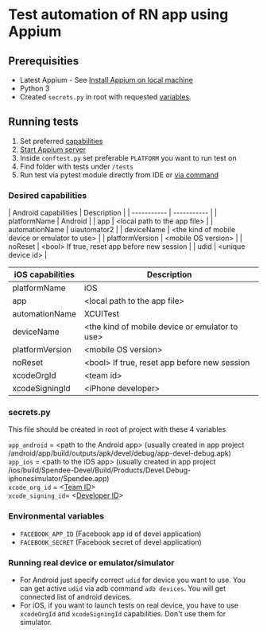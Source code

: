 # Test automation of RN app using Appium

## Prerequisities
- Latest Appium - See [Install Appium on local machine](https://github.com/appium/appium/blob/master/docs/en/about-appium/getting-started.md)
- Python 3
- Created `secrets.py` in root with requested [variables](#secrets.py).

## Running tests
1. Set preferred [capabilities](#capabilities)
2. [Start Appium server](https://github.com/appium/appium/blob/master/docs/en/about-appium/getting-started.md)
3. Inside `conftest.py` set preferable `PLATFORM` you want to run test on
4. Find folder with tests under  `/tests`
5. Run test via pytest module directly from IDE or [via command](https://docs.pytest.org/en/stable/usage.html)

### Desired capabilities
<a name="capabilities"></a>
| Android capabilities      | Description |
| ----------- | ----------- |
| platformName      | Android |
| app   | \<local path to the app file\> |
| automationName   | uiautomator2 |
| deviceName   | \<the kind of mobile device or emulator to use\> |
| platformVersion   | \<mobile OS version\> |
| noReset   | \<bool\> If true, reset app before new session |
| udid   | \<unique device id\> |

| iOS capabilities      | Description |
| ----------- | ----------- |
| platformName      | iOS |
| app   | \<local path to the app file\> |
| automationName   | XCUITest |
| deviceName   | \<the kind of mobile device or emulator to use\> |
| platformVersion   | \<mobile OS version\> |
| noReset   | \<bool\> If true, reset app before new session |
| xcodeOrgId   | \<team id\> |
| xcodeSigningId   | \<iPhone developer\> |


### secrets.py
<a name="secrets.py"></a>
This file should be created in root of project with these 4 variables

`app_android` = \<path to the Android app\> (usually created in app project /android/app/build/outputs/apk/devel/debug/app-devel-debug.apk)  
`app_ios` = \<path to the iOS app\> (usually created in app project /ios/build/Spendee-Devel/Build/Products/Devel.Debug-iphonesimulator/Spendee.app)  
`xcode_org_id` = \<[Team ID](https://appium.io/docs/en/drivers/ios-xcuitest-real-devices/)\>  
`xcode_signing_id`= \<[Developer ID](https://appium.io/docs/en/drivers/ios-xcuitest-real-devices/)\>

### Environmental variables
- `FACEBOOK_APP_ID` (Facebook app id of devel application)
- `FACEBOOK_SECRET` (Facebook secret of devel application)

### Running real device or emulator/simulator
- For Android just specify correct `udid` for device you want to use. You can get active `udid` via adb command `adb devices`. You will get connected list of android devices.
- For iOS, if you want to launch tests on real device, you have to use `xcodeOrgId` and `xcodeSigningId` capabilities. Don't use them for simulator. 
